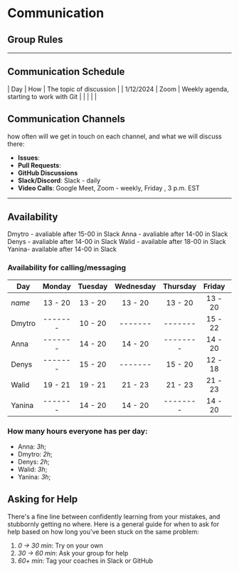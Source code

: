 <!--
    this template is for inspiration, feel free to change it however you like!

    Careful! be sure to protect your privacy when filling out this document
        everything you write here will be public
        so share only what you are comfortable sharing online
        you can share the rest in confidence with you group by another channel
-->

# Communication

## Group Rules

<!-- any general rules you'd like to set for your group? -->

---

## Communication Schedule

|    Day    |  How |         The topic of discussion          |
| 1/12/2024 | Zoom | Weekly agenda, starting to work with Git |
|           |      |                                          |

## Communication Channels

how often will we get in touch on each channel, and what we will discuss there:

- **Issues**:
- **Pull Requests**:
- **GitHub Discussions**
- **Slack/Discord**: Slack - daily
- **Video Calls**: Google Meet, Zoom - weekly, Friday , 3 p.m. EST

---

## Availability

Dmytro - avaliable after 15-00 in Slack
Anna - avaliable after 14-00 in Slack
Denys - avaliable after 14-00 in Slack
Walid - available after 18-00 in Slack
Yanina- available after 14-00 in Slack
### Availability for calling/messaging

| Day    | Monday  | Tuesday | Wednesday | Thursday | Friday  | Saturday | Sunday  |
| ------ | :-----: | :-----: | :-------: | :------: | :-----: | :------: | :-----: |
| _name_ | 13 - 20 | 13 - 20 |  13 - 20  | 13 - 20  | 13 - 20 | 13 - 20  | 13 - 20 |
| Dmytro | ------- | 10 - 20 |  -------  | -------  | 15 - 22 | -------  | ------- |
| Anna   | ------- | 14 - 20 |  14 - 20  | -------- | 14 - 20 | 13 - 20  | ------- |
| Denys  | ------- | 15 - 20 |  -------  | 15 - 20  | 12 - 18 | -------  | ------- |
| Walid  | 19 - 21 | 19 - 21 |  21 - 23  | 21 - 23  | 21 - 23 | 10 - 16  | 10 - 16 |
|Yanina  | ------- | 14 - 20 |  14 - 20  | -------- | 14 - 20 | -------  | ------- |
### How many hours everyone has per day:


- Anna: _3h_;
- Dmytro: _2h_;
- Denys: _2h_;
- Walid: _3h_;
- Yanina: _3h_;
## Asking for Help

There's a fine line between confidently learning from your mistakes, and
stubbornly getting no where. Here is a general guide for when to ask for help
based on how long you've been stuck on the same problem:

1. _0 -> 30 min_: Try on your own
2. _30 -> 60 min_: Ask your group for help
3. _60+ min_: Tag your coaches in Slack or GitHub
